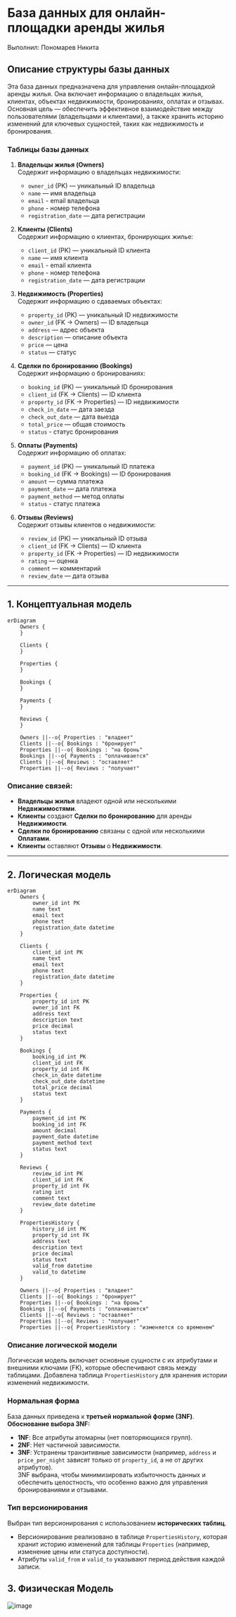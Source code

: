 # База данных для онлайн-площадки аренды жилья

Выполнил: Пономарев Никита

## Описание структуры базы данных

Эта база данных предназначена для управления онлайн-площадкой аренды жилья. Она включает информацию о владельцах жилья, клиентах, объектах недвижимости, бронированиях, оплатах и отзывах. Основная цель — обеспечить эффективное взаимодействие между пользователями (владельцами и клиентами), а также хранить историю изменений для ключевых сущностей, таких как недвижимость и бронирования.

### Таблицы базы данных

1. **Владельцы жилья (Owners)**  
   Содержит информацию о владельцах недвижимости:  
   - `owner_id` (PK) — уникальный ID владельца  
   - `name` — имя владельца  
   - `email` - email владельца
   - `phone` - номер телефона
   - `registration_date` — дата регистрации  

2. **Клиенты (Clients)**  
   Содержит информацию о клиентах, бронирующих жилье:  
   - `client_id` (PK) — уникальный ID клиента  
   - `name` — имя клиента  
   - `email` - email клиента
   - `phone` - номер телефона  
   - `registration_date` — дата регистрации  

3. **Недвижимость (Properties)**  
   Содержит информацию о сдаваемых объектах:  
   - `property_id` (PK) — уникальный ID недвижимости  
   - `owner_id` (FK → Owners) — ID владельца  
   - `address` — адрес объекта  
   - `description` — описание объекта  
   - `price` — цена
   - `status` — статус  

4. **Сделки по бронированию (Bookings)**  
   Содержит информацию о бронированиях:  
   - `booking_id` (PK) — уникальный ID бронирования  
   - `client_id` (FK → Clients) — ID клиента  
   - `property_id` (FK → Properties) — ID недвижимости  
   - `check_in_date` — дата заезда  
   - `check_out_date` — дата выезда  
   - `total_price` — общая стоимость
   - `status` - статуc бронирования

5. **Оплаты (Payments)**  
   Содержит информацию об оплатах:  
   - `payment_id` (PK) — уникальный ID платежа  
   - `booking_id` (FK → Bookings) — ID бронирования  
   - `amount` — сумма платежа  
   - `payment_date` — дата платежа  
   - `payment_method` — метод оплаты
   - `status` - статус платежа

6. **Отзывы (Reviews)**  
   Содержит отзывы клиентов о недвижимости:  
   - `review_id` (PK) — уникальный ID отзыва  
   - `client_id` (FK → Clients) — ID клиента  
   - `property_id` (FK → Properties) — ID недвижимости  
   - `rating` — оценка 
   - `comment` — комментарий  
   - `review_date` — дата отзыва  

---

## 1. Концептуальная модель
```mermaid
erDiagram
    Owners {
    }

    Clients {
    }

    Properties {
    }

    Bookings {
    }

    Payments {
    }

    Reviews {
    }

    Owners ||--o{ Properties : "владеет"
    Clients ||--o{ Bookings : "бронирует"
    Properties ||--o{ Bookings : "на бронь"
    Bookings ||--o{ Payments : "оплачивается"
    Clients ||--o{ Reviews : "оставляет"
    Properties ||--o{ Reviews : "получает"
```

### Описание связей:
- **Владельцы жилья** владеют одной или несколькими **Недвижимостями**.
- **Клиенты** создают **Сделки по бронированию** для аренды **Недвижимости**.
- **Сделки по бронированию** связаны с одной или несколькими **Оплатами**.
- **Клиенты** оставляют **Отзывы** о **Недвижимости**.

---

## 2. Логическая модель
```mermaid
erDiagram
    Owners {
        owner_id int PK
        name text
        email text
        phone text
        registration_date datetime
    }

    Clients {
        client_id int PK
        name text
        email text
        phone text
        registration_date datetime
    }

    Properties {
        property_id int PK
        owner_id int FK
        address text
        description text
        price decimal
        status text
    }

    Bookings {
        booking_id int PK
        client_id int FK
        property_id int FK
        check_in_date datetime
        check_out_date datetime
        total_price decimal
        status text
    }

    Payments {
        payment_id int PK
        booking_id int FK
        amount decimal
        payment_date datetime
        payment_method text
        status text
    }

    Reviews {
        review_id int PK
        client_id int FK
        property_id int FK
        rating int
        comment text
        review_date datetime
    }

    PropertiesHistory {
        history_id int PK
        property_id int FK
        address text
        description text
        price decimal
        status text
        valid_from datetime
        valid_to datetime
    }

    Owners ||--o{ Properties : "владеет"
    Clients ||--o{ Bookings : "бронирует"
    Properties ||--o{ Bookings : "на бронь"
    Bookings ||--o{ Payments : "оплачивается"
    Clients ||--o{ Reviews : "оставляет"
    Properties ||--o{ Reviews : "получает"
    Properties ||--o{ PropertiesHistory : "изменяется со временем"
```

### Описание логической модели
Логическая модель включает основные сущности с их атрибутами и внешними ключами (FK), которые обеспечивают связь между таблицами. Добавлена таблица `PropertiesHistory` для хранения истории изменений недвижимости.

### Нормальная форма
База данных приведена к **третьей нормальной форме (3NF)**.  
**Обоснование выбора 3NF:**
- **1NF**: Все атрибуты атомарны (нет повторяющихся групп).
- **2NF**: Нет частичной зависимости.
- **3NF**: Устранены транзитивные зависимости (например, `address` и `price_per_night` зависят только от `property_id`, а не от других атрибутов).  
3NF выбрана, чтобы минимизировать избыточность данных и обеспечить целостность, что особенно важно для управления бронированиями и отзывами.

### Тип версионирования
Выбран тип версионирования с использованием **исторических таблиц**.  
- Версионирование реализовано в таблице `PropertiesHistory`, которая хранит историю изменений для таблицы `Properties` (например, изменение цены или статуса доступности).  
- Атрибуты `valid_from` и `valid_to` указывают период действия каждой записи.


## 3. Физическая Модель
![image](https://github.com/user-attachments/assets/0a1f031a-6bc1-462b-a6c2-b066bba70bc4)
